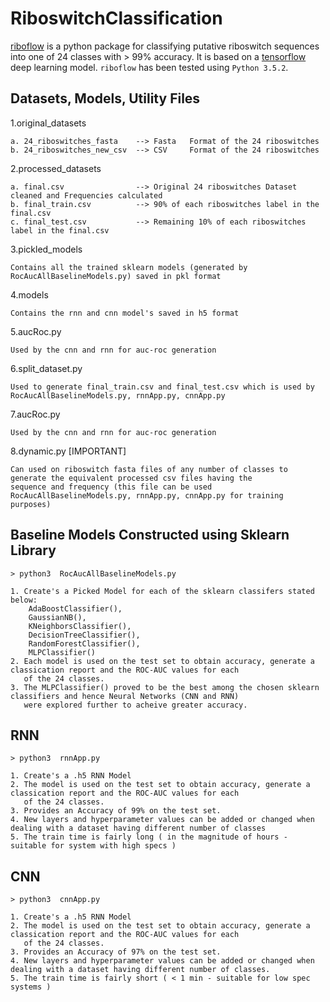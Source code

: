 # RiboswitchClassification

[riboflow](https://test.pypi.org/project/riboflow/) is a python package for classifying putative riboswitch sequences into one of 24 classes with > 99% accuracy. It is based on a [tensorflow](https://www.tensorflow.org) deep learning model. ``riboflow`` has been tested using ``Python 3.5.2``. 

Datasets, Models, Utility Files
------------

1.original_datasets

    a. 24_riboswitches_fasta    --> Fasta   Format of the 24 riboswitches
    b. 24_riboswitches_new_csv  --> CSV     Format of the 24 riboswitches
    
2.processed_datasets

    a. final.csv                --> Original 24 riboswitches Dataset cleaned and Frequencies calculated
    b. final_train.csv          --> 90% of each riboswitches label in the final.csv
    c. final_test.csv           --> Remaining 10% of each riboswitches label in the final.csv
    
3.pickled_models

    Contains all the trained sklearn models (generated by RocAucAllBaselineModels.py) saved in pkl format
    
4.models

    Contains the rnn and cnn model's saved in h5 format 
    
5.aucRoc.py

    Used by the cnn and rnn for auc-roc generation

6.split_dataset.py

    Used to generate final_train.csv and final_test.csv which is used by RocAucAllBaselineModels.py, rnnApp.py, cnnApp.py 
    
7.aucRoc.py

    Used by the cnn and rnn for auc-roc generation
    
8.dynamic.py [IMPORTANT]
    
    Can used on riboswitch fasta files of any number of classes to generate the equivalent processed csv files having the  
    sequence and frequency (this file can be used RocAucAllBaselineModels.py, rnnApp.py, cnnApp.py for training purposes) 
    
Baseline Models Constructed using Sklearn Library
------------

    > python3  RocAucAllBaselineModels.py
    
    1. Create's a Picked Model for each of the sklearn classifers stated below:
        AdaBoostClassifier(),
        GaussianNB(),
        KNeighborsClassifier(),
        DecisionTreeClassifier(),
        RandomForestClassifier(),
        MLPClassifier()
    2. Each model is used on the test set to obtain accuracy, generate a classication report and the ROC-AUC values for each 
       of the 24 classes. 
    3. The MLPClassifier() proved to be the best among the chosen sklearn classifiers and hence Neural Networks (CNN and RNN) 
       were explored further to acheive greater accuracy.
 
 RNN
------------

    > python3  rnnApp.py
    
    1. Create's a .h5 RNN Model
    2. The model is used on the test set to obtain accuracy, generate a classication report and the ROC-AUC values for each 
       of the 24 classes. 
    3. Provides an Accuracy of 99% on the test set.
    4. New layers and hyperparameter values can be added or changed when dealing with a dataset having different number of classes
    5. The train time is fairly long ( in the magnitude of hours - suitable for system with high specs )
    
CNN
------------

    > python3  cnnApp.py
    
    1. Create's a .h5 RNN Model
    2. The model is used on the test set to obtain accuracy, generate a classication report and the ROC-AUC values for each 
       of the 24 classes. 
    3. Provides an Accuracy of 97% on the test set.
    4. New layers and hyperparameter values can be added or changed when dealing with a dataset having different number of classes.
    5. The train time is fairly short ( < 1 min - suitable for low spec systems )
 
    
